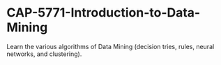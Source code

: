 # CAP-5771-Introduction-to-Data-Mining
Learn the various algorithms of Data Mining (decision tries, rules, neural networks, and clustering).
